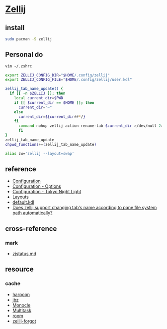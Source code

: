 # [Zellij](https://github.com/zellij-org/zellij)

## install

```sh
sudo pacman -S zellij
```

## Personal do

```sh
vim ~/.zshrc
```

```sh
export ZELLIJ_CONFIG_DIR="$HOME/.config/zellij"
export ZELLIJ_CONFIG_FILE="$HOME/.config/zellij/user.kdl"

zellij_tab_name_update() {
  if [[ -n $ZELLIJ ]]; then
    local current_dir=$PWD
    if [[ $current_dir == $HOME ]]; then
      current_dir="~"
    else
      current_dir=${current_dir##*/}
    fi
      command nohup zellij action rename-tab $current_dir >/dev/null 2>&1
      fi
}
zellij_tab_name_update
chpwd_functions+=(zellij_tab_name_update)

alias zw='zellij --layout=swap'
```

## reference

- [Configuration](https://zellij.dev/documentation/configuration)
- [Configuration - Options](https://zellij.dev/documentation/options)
- [Configuration - Tokyo Night Light](https://zellij.dev/documentation/theme-gallery#tokyo-night-light)
- [Layouts](https://zellij.dev/documentation/layouts)
- [default.kdl](https://github.com/zellij-org/zellij/blob/main/zellij-utils/assets/config/default.kdl)
- [Does zellij support changing tab's name according to pane file system path automatically?](https://www.reddit.com/r/zellij/comments/10skez0/does_zellij_support_changing_tabs_name_according/)

## cross-reference

### mark

- [zjstatus.md](/bin/_arch/zellij/zjstatus.md)

## resource

### cache

- [harpoon](https://github.com/Nacho114/harpoon)
- [jbz](https://github.com/nim65s/jbz)
- [Monocle](https://github.com/imsnif/monocle)
- [Multitask](https://github.com/imsnif/multitask)
- [room](https://github.com/rvcas/room)
- [zellij-forgot](https://github.com/karimould/zellij-forgot)
